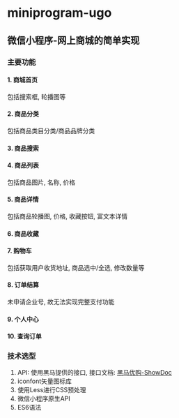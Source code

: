 # miniprogram-ugo
## 微信小程序-网上商城的简单实现

### 主要功能

#### 1. 商城首页
包括搜索框, 轮播图等

#### 2. 商品分类 
包括商品类目分类/商品品牌分类

#### 3. 商品搜索

#### 4. 商品列表 
包括商品图片, 名称, 价格

#### 5. 商品详情 
包括商品轮播图, 价格, 收藏按钮, 富文本详情

#### 6. 商品收藏

#### 7. 购物车
包括获取用户收货地址, 商品选中/全选, 修改数量等

#### 8. 订单结算
未申请企业号, 故无法实现完整支付功能

#### 9. 个人中心

#### 10. 查询订单

### 技术选型

1. API: 使用黑马提供的接口, 接口文档: [黑马优购-ShowDoc](https://www.showdoc.com.cn/128719739414963)
2. iconfont矢量图标库
3. 使用Less进行CSS预处理
4. 微信小程序原生API
5. ES6语法
